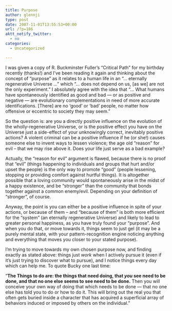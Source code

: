 ```yaml
---
title: Purpose
author: glennji
type: post
date: 2007-11-01T13:55:53+00:00
url: /?p=186
aktt_notify_twitter:
  - no
categories:
  - Uncategorized

---
```

I was given a copy of R. Buckminster Fuller&#8217;s &#8220;Critical Path&#8221; for my birthday recently (thanks!) and I&#8217;ve been reading it again and thinking about the concept of &#8220;purpose&#8221; as it relates to a human life in an &#8220;&#8230; eternally regenerative Universe &#8230;&#8221; which &#8220;&#8230; does not depend on us, [as we] are not the only experiment.&#8221; I absolutely agree with the idea that &#8220;&#8230; What humans have spontaneously identified as good and bad — or as positive and negative — are evolutionary complementations in need of more accurate identifications. [There] are no &#8216;good&#8217; or &#8216;bad&#8217; people, no matter how offensive or eccentric to society they may seem.&#8221;
  
So the question is: are you a directly positive influence on the evolution of the wholly-regenerative Universe, or is the positive effect you have on the Universe just a side-effect of your unknowingly correct, inevitably positive actions? A violent criminal can be a positive influence if he (or she!) causes someone else to invent ways to lessen violence; the age old &#8220;reason&#8221; for evil &#8211; that we may rise above it. Does your life just serve as a bad example?
  
Actually, the &#8220;reason for evil&#8221; argument is flawed, because there is no proof that &#8220;evil&#8221; (things happening to individuals and groups that hurt and/or upset the people) is the only way to promote &#8220;good&#8221; (people lessening, stopping or providing comfort against hurtful things). It is altogether possible that a loving community would spontaneously arise in the midst of a happy existence, and be &#8220;stronger&#8221; than the community that bonds together against a common enemy/evil. Depending on your definition of &#8220;stronger&#8221;, of course.
  
Anyway, the point is you can either be a positive influence in spite of your actions, or because of them &#8211; and &#8220;because of them&#8221; is both more efficient for the &#8220;system&#8221; (an eternally regenerative Universe) and likely to lead to greater personal happiness, as you have truly found your &#8220;purpose&#8221;. And when you do that, or move towards it, things seem to just gel (it may be a purely mental state, with your pattern-recognition engine noticing anything and everything that moves you closer to your stated purpose).
  
I&#8217;m trying to move towards my own chosen purpose now, and finding exactly as stated above: things just _work_ when I actively pursue it (even if it&#8217;s just trying to discover what to pursue), and I notice things every day which can help me. To quote Bucky one last time:
  
&#8220;**The Things to do are: the things that need doing, that _you_ see need to be done, and that no one else seems to see need to be done.** Then you will conceive your own way of doing that which needs to be done — that no one else has told you to do or how to do it. This will bring out the real you that often gets buried inside a character that has acquired a superficial array of behaviors induced or imposed by others on the individual.&#8221;
